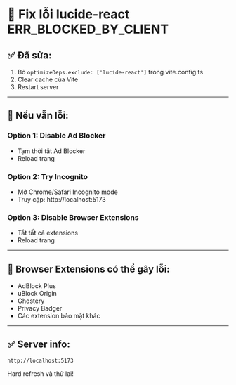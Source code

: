 # 🔧 Fix lỗi lucide-react ERR_BLOCKED_BY_CLIENT

## ✅ Đã sửa:

1. Bỏ `optimizeDeps.exclude: ['lucide-react']` trong vite.config.ts
2. Clear cache của Vite
3. Restart server

---

## 🎯 Nếu vẫn lỗi:

### Option 1: Disable Ad Blocker
- Tạm thời tắt Ad Blocker
- Reload trang

### Option 2: Try Incognito
- Mở Chrome/Safari Incognito mode
- Truy cập: http://localhost:5173

### Option 3: Disable Browser Extensions
- Tắt tất cả extensions
- Reload trang

---

## 📝 Browser Extensions có thể gây lỗi:
- AdBlock Plus
- uBlock Origin
- Ghostery
- Privacy Badger
- Các extension bảo mật khác

---

## ✅ Server info:
```
http://localhost:5173
```

Hard refresh và thử lại!


